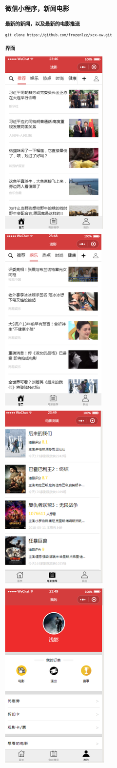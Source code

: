 ## 微信小程序，新闻电影

### 最新的新闻，以及最新的电影推送

```
git clone https://github.com/frozenlzz/xcx-xw.git
```



### 界面

 ![page01](https://github.com/frozenlzz/xcx-xw/blob/master/images/img/page01.png?raw=true)

 ![page02](images\img\page02.png)

 ![page03](images\img\page03.png)

 ![page04](images\img\page04.png)



